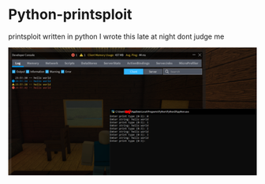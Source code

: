 # Python-printsploit
printsploit written in python
I wrote this late at night dont judge me

<img src="pushin p.png">
